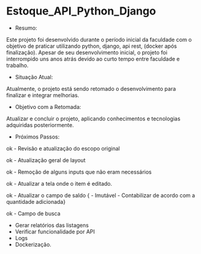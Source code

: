 # Estoque_API_Python_Django

- Resumo:

Este projeto foi desenvolvido durante o período inicial da faculdade com o objetivo de praticar utilizando python, django, api rest, (docker após finalização). Apesar de seu desenvolvimento inicial, o projeto foi interrompido uns anos atrás devido ao curto tempo entre faculdade e trabalho.


- Situação Atual:

Atualmente, o projeto está sendo retomado o desenvolvimento para finalizar e integrar melhorias.


- Objetivo com a Retomada:

Atualizar e concluir o projeto, aplicando conhecimentos e tecnologias adquiridas posteriormente.


- Próximos Passos:

ok - Revisão e atualização do escopo original

ok - Atualização geral de layout

ok - Remoção de alguns inputs que não eram necessários

ok - Atualizar a tela onde o item é editado.

ok - Atualizar o campo de saldo { - Imutável - Contabilizar de acordo com a quantidade adicionada}

ok - Campo de busca
- Gerar relatórios das listagens 
- Verificar funcionalidade por API
- Logs
- Dockerização.
